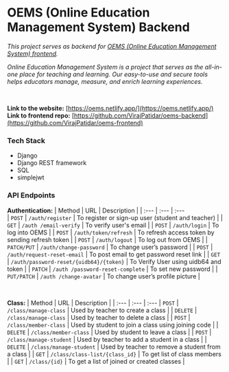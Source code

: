 # OEMS (Online Education Management System) Backend

_This project serves as backend for [OEMS (Online Education Management System) frontend](https://github.com/VirajPatidar/oems-frontend)._

_Online Education Management System is a project that serves as the all-in-one place for teaching and learning.
Our easy-to-use and secure tools helps educators manage, measure, and enrich learning experiences._

<br/>

**Link to the website:** [https://oems.netlify.app/](https://oems.netlify.app/)
<br/>
**Link to frontend repo:** [https://github.com/VirajPatidar/oems-backend](https://github.com/VirajPatidar/oems-frontend)


### Tech Stack ###
* Django
* Django REST framework
* SQL
* simplejwt


### API Endpoints ###
**Authentication:**
| Method | URL | Description |
| :---         | :---         | :---         
| `POST`   | `/auth/register`     | To register or sign-up user (student and teacher)    |
| `GET`     | `/auth /email-verify`       |  To verify user's email      |
| `POST`     | `/auth/login`       |  To log into OEMS     |
| `POST`     | `/auth/token/refresh`       | To refresh access token by sending refresh token      |
| `POST`     | `/auth/logout`       |    To log out from OEMS   |
| `PATCH/PUT`     | `/auth/change-password`       | To change user’s password      |
| `POST`     | `/auth/request-reset-email`       | To post email to get password reset link      |
| `GET` | `/auth/password-reset/{uidb64}/{token}` | To Verify User using uidb64 and token |
| `PATCH` | `/auth /password-reset-complete` | To set new password |
| `PUT/PATCH` | `/auth /change-avatar` | To change user’s profile picture |

<br/>

**Class:**
| Method | URL | Description |
| :---         | :---         | :--- 
| `POST` | `/class/manage-class` | Used by teacher to create a class |
| `DELETE` | `/class/manage-class` | Used by teacher to delete a class |
| `POST` | `/class/member-class` | Used by student to join a class using joining code |
| `DELETE` | `/class/member-class` | Used by student to leave a class |
| `POST` | `/class/manage-student` | Used by teacher to add a student in a class |
| `DELETE` | `/class/manage-student` | Used by teacher to remove a student from a class |
| `GET` | `/class/class-list/{class_id}` | To get list of class members |
| `GET` | `/class/{id}` | To get a list of joined or created classes |

